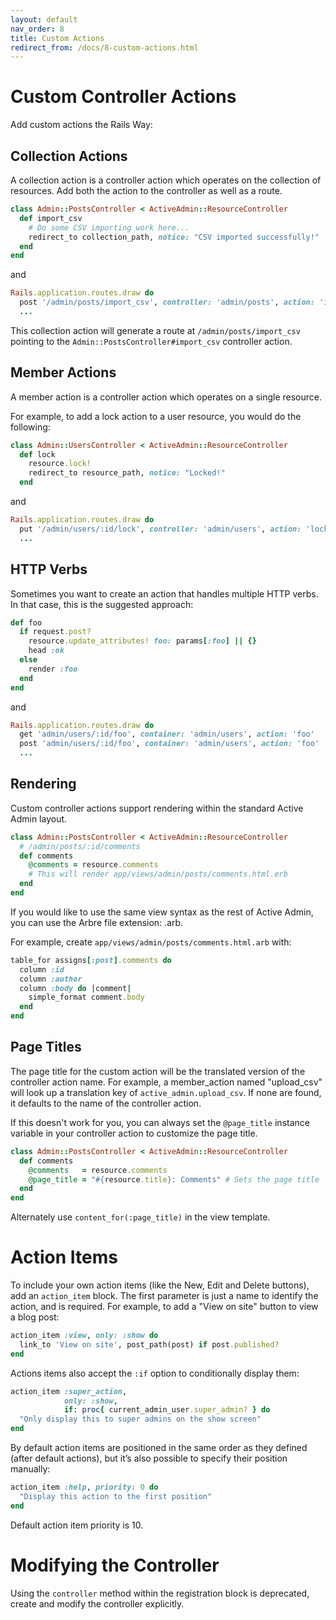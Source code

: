 ```yaml
---
layout: default
nav_order: 8
title: Custom Actions
redirect_from: /docs/8-custom-actions.html
---
```


# Custom Controller Actions

Add custom actions the Rails Way:

## Collection Actions

A collection action is a controller action which operates on the collection of
resources. Add both the action to the controller as well as a route.

```ruby
class Admin::PostsController < ActiveAdmin::ResourceController
  def import_csv
    # Do some CSV importing work here...
    redirect_to collection_path, notice: "CSV imported successfully!"
  end
end
```
and

```ruby
Rails.application.routes.draw do
  post '/admin/posts/import_csv', controller: 'admin/posts', action: 'import_csv'
  ...
```

This collection action will generate a route at `/admin/posts/import_csv`
pointing to the `Admin::PostsController#import_csv` controller action.

## Member Actions

A member action is a controller action which operates on a single resource.

For example, to add a lock action to a user resource, you would do the
following:

```ruby
class Admin::UsersController < ActiveAdmin::ResourceController
  def lock
    resource.lock!
    redirect_to resource_path, notice: "Locked!"
  end
```
and
```ruby
Rails.application.routes.draw do
  put '/admin/users/:id/lock', controller: 'admin/users', action: 'lock'
  ...
```

## HTTP Verbs

Sometimes you want to create an action that handles multiple
HTTP verbs. In that case, this is the suggested approach:

```ruby
def foo
  if request.post?
    resource.update_attributes! foo: params[:foo] || {}
    head :ok
  else
    render :foo
  end
end
```
and
```ruby
Rails.application.routes.draw do
  get 'admin/users/:id/foo', container: 'admin/users', action: 'foo'
  post 'admin/users/:id/foo', container: 'admin/users', action: 'foo'
  ...
```

## Rendering

Custom controller actions support rendering within the standard Active Admin
layout.

```ruby
class Admin::PostsController < ActiveAdmin::ResourceController
  # /admin/posts/:id/comments
  def comments
    @comments = resource.comments
    # This will render app/views/admin/posts/comments.html.erb
  end
end
```

If you would like to use the same view syntax as the rest of Active Admin, you
can use the Arbre file extension: .arb.

For example, create `app/views/admin/posts/comments.html.arb` with:

```ruby
table_for assigns[:post].comments do
  column :id
  column :author
  column :body do |comment|
    simple_format comment.body
  end
end
```

## Page Titles

The page title for the custom action will be the translated version of
the controller action name. For example, a member_action named "upload_csv" will
look up a translation key of `active_admin.upload_csv`. If none are found, it
defaults to the name of the controller action.

If this doesn't work for you, you can always set the `@page_title` instance
variable in your controller action to customize the page title.

```ruby
class Admin::PostsController < ActiveAdmin::ResourceController
  def comments
    @comments   = resource.comments
    @page_title = "#{resource.title}: Comments" # Sets the page title
  end
end
```
Alternately use `content_for(:page_title)` in the view template.

# Action Items

To include your own action items (like the New, Edit and Delete buttons), add an
`action_item` block. The first parameter is just a name to identify the action,
and is required. For example, to add a "View on site" button to view a blog
post:

```ruby
action_item :view, only: :show do
  link_to 'View on site', post_path(post) if post.published?
end
```

Actions items also accept the `:if` option to conditionally display them:

```ruby
action_item :super_action,
            only: :show,
            if: proc{ current_admin_user.super_admin? } do
  "Only display this to super admins on the show screen"
end
```

By default action items are positioned in the same order as they defined (after default actions), 
but it’s also possible to specify their position manually:

```ruby
action_item :help, priority: 0 do
  "Display this action to the first position"
end
```

Default action item priority is 10.

# Modifying the Controller

Using the `controller` method within the registration block is deprecated, create and modify the controller explicitly.
